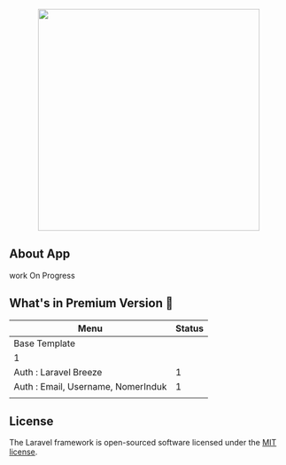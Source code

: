 <p align="center"><a href="https://laravel.com" target="_blank"><img src="https://raw.githubusercontent.com/laravel/art/master/logo-lockup/5%20SVG/2%20CMYK/1%20Full%20Color/laravel-logolockup-cmyk-red.svg" width="400"></a></p>


## About App

work On Progress


## What's in Premium Version 💎
| Menu                                                                       | Status                                                                                                            |
| ----------------------------------------------------------------------------------------- | -------------------------------------------------------------------------------------------------------------------------------- |
| Base Template                         |
| 1                                             |
| Auth : Laravel Breeze                                                                      | 1                                                                                                  |
| Auth : Email, Username, NomerInduk                                                                       | 1                                                                                                               |
                                                                                                     |

## License

The Laravel framework is open-sourced software licensed under the [MIT license](https://opensource.org/licenses/MIT).
